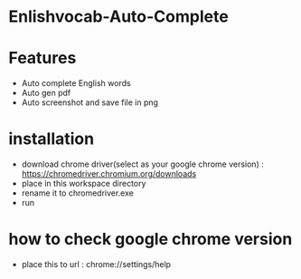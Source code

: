 # Enlishvocab-Auto-Complete

# Features
- Auto complete English words
- Auto gen pdf
- Auto screenshot and save file in png

# installation

 - download chrome driver(select as your google chrome version) : https://chromedriver.chromium.org/downloads
 - place in this workspace directory
 - rename it to chromedriver.exe
 - run

# how to check google chrome version
- place this to url : chrome://settings/help
